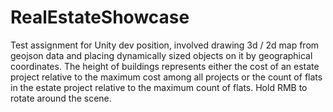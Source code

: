 # RealEstateShowcase

Test assignment for Unity dev position, involved drawing 3d / 2d map from geojson data and placing dynamically sized objects on it by geographical coordinates. The height of buildings represents either the cost of an estate project relative to the maximum cost among all projects or the count of flats in the estate project relative to the maximum count of flats. Hold RMB to rotate around the scene. 
